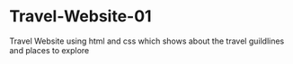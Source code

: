 # Travel-Website-01
Travel Website using html and css which shows  about the travel guildlines and places to explore
